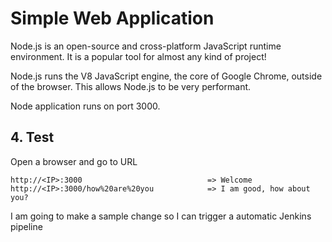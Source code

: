 # Simple Web Application

Node.js is an open-source and cross-platform JavaScript runtime environment. It is a popular tool for almost any kind of project!  

Node.js runs the V8 JavaScript engine, the core of Google Chrome, outside of the browser. This allows Node.js to be very performant.  

Node application runs on port 3000.  

    
## 4. Test

Open a browser and go to URL

    http://<IP>:3000                            => Welcome
    http://<IP>:3000/how%20are%20you            => I am good, how about you?

I am going to make a sample change so I can trigger a automatic Jenkins pipeline
